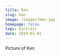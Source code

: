 ```yaml
---
title: Ken
slug: ken
image: /images/ken.jpg
homepage: false
tags: portrait
date: 2019-01-01
---
```

Picture of Ken
